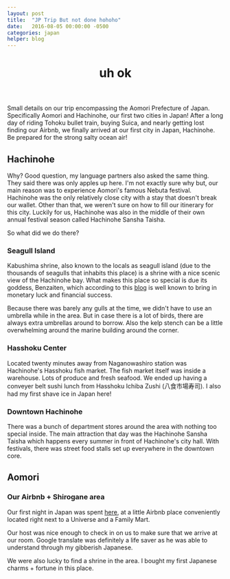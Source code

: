 ```yaml
---
layout: post
title:  "JP Trip But not done hohoho"
date:   2016-08-05 00:00:00 -0500
categories: japan
helper: blog
---
```

<header>
	<h1>
		uh ok
	</h1>
</header>
Small details on our trip encompassing the Aomori Prefecture of Japan. Specifically Aomori and Hachinohe, our first two cities in Japan! After a long day of riding Tohoku bullet train, buying Suica, and nearly getting lost finding our Airbnb, we finally arrived at our first city in Japan, Hachinohe. Be prepared for the strong salty ocean air!


<h2>Hachinohe</h2>
Why? Good question, my language partners also asked the same thing. They said there was only apples up here. I'm not exactly sure why but, our main reason was to experience Aomori's famous Nebuta festival. Hachinohe was the only relatively close city with a stay that doesn't break our wallet. Other than that, we weren't sure on how to fill our itinerary for this city. Luckily for us, Hachinohe was also in the middle of their own annual festival season called Hachinohe Sansha Taisha. 

So what did we do there?

<h3>Seagull Island</h3>
Kabushima shrine, also known to the locals as seagull island (due to the thousands of seagulls that inhabits this place) is a shrine with a nice scenic view of the Hachinohe bay. What makes this place so special is due its goddess, Benzaiten, which according to this <a href="https://bigontrips.wordpress.com/2011/11/02/kabushima-hachinohes-haven/">blog</a> is well known to bring in monetary luck and financial success.

Because there was barely any gulls at the time, we didn't have to use an umbrella while in the area. But in case there is a lot of birds, there are always extra umbrellas around to borrow. Also the kelp stench can be a little overwhelming around the marine building around the corner.

<h3>Hasshoku Center</h3>
Located twenty minutes away from Naganowashiro station was Hachinohe's Hasshoku fish market. The fish market itself was inside a warehouse. Lots of produce and fresh seafood. We ended up having a conveyer belt sushi lunch from Hasshoku Ichiba Zushi (八食市場寿司). I also had my first shave ice in Japan here!


<h3>Downtown Hachinohe</h3>
There was a bunch of department stores around the area with nothing too special inside. The main attraction that day was the Hachinohe Sansha Taisha which happens every summer in front of Hachinohe's city hall. With festivals, there was street food stalls set up everywhere in the downtown core. 





<h2>Aomori</h3>



<h3>Our Airbnb + Shirogane area</h3>
Our first night in Japan was spent <a href="">here</a>, at a little Airbnb place conveniently located right next to a Universe and a Family Mart. 

Our host was nice enough to check in on us to make sure that we arrive at our room. Google translate was definitely a life saver as he was able to understand through my gibberish Japanese.

We were also lucky to find a shrine in the area. I bought my first Japanese charms + fortune in this place. 

